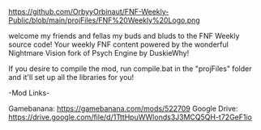 https://github.com/OrbyyOrbinaut/FNF-Weekly-Public/blob/main/projFiles/FNF%20Weekly%20Logo.png

welcome my friends and fellas my buds and bluds to the FNF Weekly source code!
Your weekly FNF content powered by the wonderful Nightmare Vision fork of Psych Engine by DuskieWhy!

If you desire to compile the mod, run compile.bat in the "projFiles" folder and it'll
set up all the libraries for you!

-Mod Links-

Gamebanana: https://gamebanana.com/mods/522709
Google Drive: https://drive.google.com/file/d/1TttHpuWWlonds3J3MCQ5QH-t72GeF1io
